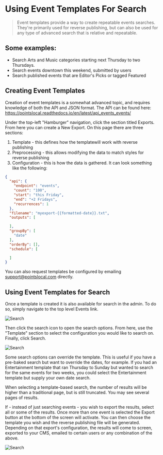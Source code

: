 # Using Event Templates For Search
> Event templates provide a way to create repeatable events searches. They're primarily used for reverse publishing, but can also be used for any type of advanced search that is relative and repeatable. 

## Some examples:
* Search Arts and Music categories starting next Thursday to two Thursdays.
* Search events downtown this weekend, submitted by users
* Search published events that are Editor's Picks or tagged Featured

## Creating Event Templates
Creation of event templates is a somewhat advanced topic, and requires knowledge of both the API and JSON format. The API can be found here: https://pointslocal.readthedocs.io/en/latest/api_events_events/

Under the top-left "Hamburger" navigation, click the section titled Exports. From here you can create a New Export. On this page there are three sections:

1. Template - this defines how the templatewill work with reverse publishing
2. Preprocessing - this allows modifying the data to match styles for reverse publishing
3. Configuration - this is how the data is gathered. It can look something like the following:

```json
{
  "api": {
    "endpoint": "events",
    "count": "100",
    "start": "this Friday",
    "end": "+2 Fridays",
    "recurrences": 1
  },
  "filename": "myexport-{{formatted-date}}.txt",
  "outputs": [

  ],
  "groupBy": [
    "date"
  ],
  "orderBy": [],
  "schedule": [

  ]
}
```

You can also request templates be configured by emailing support@pointslocal.com directly.

## Using Event Templates for Search
Once a template is created it is also available for search in the admin. To do so, simply navigate to the top level Events link. 

![Search](https://pointslocal.github.io/howto/images/events_templates_search.png)

Then click the search icon to open the search options. From here, use the "Template" section to select the configuration you would like to search on. Finally, click Search.

![Search](https://pointslocal.github.io/howto/images/events_templates_search2.png)

Some search options can override the template. This is useful if you have a pre-baked search but want to override the dates, for example. If you had an Entertainment template that ran Thursday to Sunday but wanted to search for the same events for two weeks, you could select the Entertainment template but supply your own date search.

When selecting a template-based search, the number of results will be higher than a traditional page, but is still truncated. You may see several pages of results.

If - instead of just searching events - you wish to export the results, select all or some of the results. Once more than one event is selected the Export button at the bottom of the screen will activate. You can then choose the template you wish and the reverse publishing file will be generated. Depending on that export's configuration, the results will come to screen, exported to your CMS, emailed to certain users or any combination of the above.

![Search](https://pointslocal.github.io/howto/images/events_templates_search3.png)